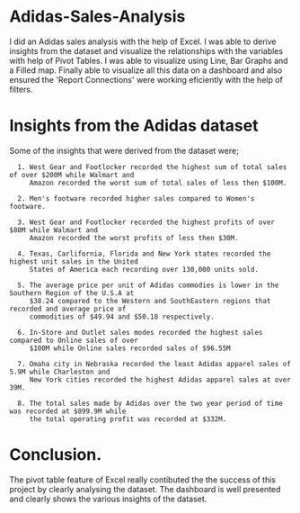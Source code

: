 # Adidas-Sales-Analysis
I did an Adidas sales analysis with the help of Excel. I was able to derive insights from the dataset and visualize the relationships with the variables with help of Pivot Tables. I was able to visualize using Line, Bar Graphs and a Filled map. Finally able to visualize all this data on a dashboard and also ensured the 'Report Connections' were working eficiently with the help of filters.

# Insights from the Adidas dataset
Some of the insights that were derived from the dataset were;

      1. West Gear and Footlocker recorded the highest sum of total sales of over $200M while Walmart and 
         Amazon recorded the worst sum of total sales of less then $100M.
         
      2. Men's footware recorded higher sales compared to Women's footware.
      
      3. West Gear and Footlocker recorded the highest profits of over $80M while Walmart and 
         Amazon recorded the worst profits of less then $30M.
         
      4. Texas, Carlifornia, Florida and New York states recorded the highest unit sales in the United 
         States of America each recording over 130,000 units sold.
         
      5. The average price per unit of Adidas commodies is lower in the Southern Region of the U.S.A at 
         $38.24 compared to the Western and SouthEastern regions that recorded and average price of 
         commodities of $49.94 and $50.18 respectively.

      6. In-Store and Outlet sales modes recorded the highest sales compared to Online sales of over 
         $100M while Online sales recorded sales of $96.55M

      7. Omaha city in Nebraska recorded the least Adidas apparel sales of 5.9M while Charleston and 
         New York cities recorded the highest Adidas apparel sales at over 39M.

      8. The total sales made by Adidas over the two year period of time was recorded at $899.9M while 
         the total operating profit was recorded at $332M.

#  Conclusion.
The pivot table feature of Excel really contibuted the the success of this project by clearly analysing the dataset.
The dashboard is well presented and clearly shows the various insights of the dataset.
